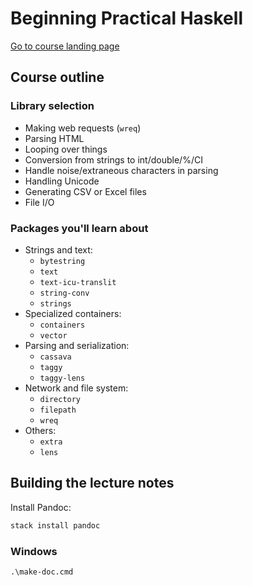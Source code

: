 # Beginning Practical Haskell

[Go to course landing page](index.md)

## Course outline

### Library selection

* Making web requests (`wreq`)
* Parsing HTML
* Looping over things
* Conversion from strings to int/double/%/CI
* Handle noise/extraneous characters in parsing
* Handling Unicode
* Generating CSV or Excel files
* File I/O

### Packages you'll learn about

* Strings and text:
  * `bytestring`
  * `text`
  * `text-icu-translit`
  * `string-conv`
  * `strings`
* Specialized containers:
  * `containers`
  * `vector`
* Parsing and serialization:
  * `cassava`
  * `taggy`
  * `taggy-lens`
* Network and file system:
  * `directory`
  * `filepath`
  * `wreq`
* Others:
  * `extra`
  * `lens`

## Building the lecture notes

Install Pandoc:

```bash
stack install pandoc
```

### Windows

```cmd
.\make-doc.cmd
```